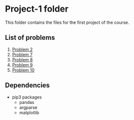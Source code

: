 
# Project-1 folder

This folder contains the files for the first project of the course.

## List of problems

1. [Problem 2](Problem-2/README.md)
2. [Problem 7](Problem-7/README.md)
3. [Problem 8](Problem-8/README.md)
4. [Problem 9](Problem-9/README.md)
5. [Problem 10](Problem-10/README.md)

## Dependencies

- pip3 packages
    - pandas
    - argparse
    - matplotlib